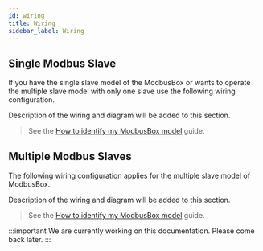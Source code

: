 ```yaml
---
id: wiring
title: Wiring
sidebar_label: Wiring
---
```


## Single Modbus Slave

If you have the single slave model of the ModbusBox or wants to operate the multiple slave model with only one slave use the following wiring configuration.

Description of the wiring and diagram will be added to this section.



> See the [How to identify my ModbusBox model](introduction) guide.



## Multiple Modbus Slaves

The following wiring configuration applies for the multiple slave model of ModbusBox.

Description of the wiring and diagram will be added to this section.



> See the [How to identify my ModbusBox model](introduction) guide.



:::important
We are currently working on this documentation. Please come back later.
:::